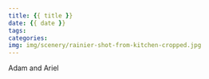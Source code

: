 ```yaml
---
title: {{ title }}
date: {{ date }}
tags:
categories:
img: img/scenery/rainier-shot-from-kitchen-cropped.jpg
---
```



Adam and Ariel

